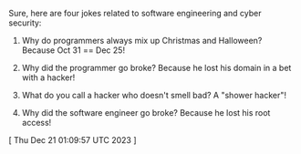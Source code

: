  
Sure, here are four jokes related to software engineering and cyber security:

1. Why do programmers always mix up Christmas and Halloween? Because Oct 31 == Dec 25!

2. Why did the programmer go broke? Because he lost his domain in a bet with a hacker!

3. What do you call a hacker who doesn't smell bad? A "shower hacker"!

4. Why did the software engineer go broke? Because he lost his root access!
 
[ 
Thu Dec 21 01:09:57 UTC 2023
 ]
